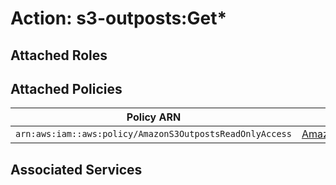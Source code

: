 # Action: s3-outposts:Get*

## Attached Roles

## Attached Policies

| Policy ARN | Policy Name |
|------------|-------------|
| `arn:aws:iam::aws:policy/AmazonS3OutpostsReadOnlyAccess` | [AmazonS3OutpostsReadOnlyAccess](../policies.md#amazons3outpostsreadonlyaccess) |

## Associated Services

